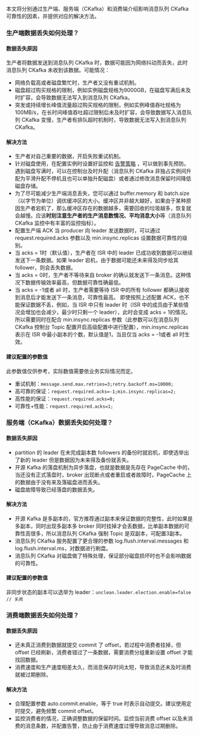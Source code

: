 本文将分别通过生产端、服务端（CKafka）和消费端介绍影响消息队列 CKafka 可靠性的因素，并提供对应的解决方法。

### 生产端数据丢失如何处理？
#### 数据丢失原因
生产者将数据发送到消息队列 CKafka 时，数据可能因为网络抖动而丢失，此时消息队列 CKafka 未收到该数据。可能情况：
- 网络负载高或者磁盘繁忙时，生产者又没有重试机制。
- 磁盘超过购买规格的限制，例如实例磁盘规格为9000GB，在磁盘写满后未及时扩容，会导致数据无法写入到消息队列 CKafka。
- 突发或持续增长峰值流量超过购买规格的限制，例如实例峰值吞吐规格为100MB/s，在长时间峰值吞吐超过限制后未及时扩容，会导致数据写入消息队列 CKafka 变慢，生产者有排队超时机制时，导致数据无法写入到消息队列 CKafka。

#### 解决方法
- 生产者对自己重要的数据，开启失败重试机制。
- 针对磁盘使用，在配置实例时设置好监控和 [告警策略](https://console.cloud.tencent.com/monitor/policylist/create) ，可以做到事先预防。
遇到磁盘写满时，可以在控制台及时升配（消息队列 CKafka 非独占实例间升配为平滑升配不停机且也可以单独升配磁盘）或者通过修改消息保留时间降低磁盘存储。
- 为了尽可能减少生产端消息丢失，您可以通过 buffer.memory 和 batch.size（以字节为单位）调优缓冲区的大小。缓冲区并非越大越好，如果由于某种原因生产者宕机了，那么缓冲区存在的数据越多，需要回收的垃圾越多，恢复就会越慢。应该**时刻注意生产者的生产消息数情况、平均消息大小**等（消息队列 CKafka 监控中有丰富的监控指标）。
- 配置生产端 ACK
当 producer 向 leader 发送数据时，可以通过 request.required.acks 参数以及 min.insync.replicas 设置数据可靠性的级别。
 - 当 acks = 1时（默认值），生产者在 ISR 中的 leader 已成功收到数据可以继续发送下一条数据。如果 leader 宕机，由于数据可能还未来得及同步给其 follower，则会丢失数据。
 - 当 acks = 0时，生产者不等待来自 broker 的确认就发送下一条消息。这种情况下数据传输效率最高，但数据可靠性确最低。
 - 当 acks = -1或者 all 时，生产者需要等待 ISR 中的所有 follower 都确认接收到消息后才能发送下一条消息，可靠性最高。
即使按照上述配置 ACK，也不能保证数据不丢，例如，当 ISR 中只有 leader 时（ISR 中的成员由于某些情况会增加也会减少，最少时只剩一个 leader），此时会变成 acks = 1的情况。所以需要同时在配合 min.insync.replicas 参数（此参数可以在消息队列 CKafka 控制台 Topic 配置开启高级配置中进行配置），min.insync.replicas 表示在 ISR 中最小副本的个数，默认值是1，当且仅当 acks = -1或者 all 时生效。

#### 建议配置的参数值
此参数值仅供参考，实际数值需要依业务实际情况而定。
 - 重试机制：`message.send.max.retries=3;retry.backoff.ms=10000;`
 - 高可靠的保证：`request.required.acks=-1;min.insync.replicas=2;`
 - 高性能的保证：`request.required.acks=0;`
 - 可靠性+性能：`request.required.acks=1;`

### 服务端（CKafka）数据丢失如何处理？
#### 数据丢失原因
- partition 的 leader 在未完成副本数 followers 的备份时就宕机，即使选举出了新的 leader 但是数据因为未来得及备份就丢失。
- 开源 Kafka 的落盘机制为异步落盘，也就是数据是先存在 PageCache 中的，当还没有正式落盘时，broker 出现断点或者重启或者故障时，PageCache 上的数据由于没有来及落磁盘进而丢失。
- 磁盘故障导致已经落盘的数据丢失。

#### 解决方法
- 开源 Kafka 是多副本的，官方推荐通过副本来保证数据的完整性，此时如果是多副本，同时出现多副本多 broker 同时挂掉才会丢数据，比单副本数据的可靠性高很多，所以消息队列 CKafka 强制 Topic 是双副本，可配置3副本。
- 消息队列 CKafka 服务配置了更合理的参数 log.flush.interval.messages 和 log.flush.interval.ms，对数据进行刷盘。
- 消息队列 CKafka 对磁盘做了特殊处理，保证部分磁盘损坏时也不会影响数据的可靠性。

#### 建议配置的参数值
非同步状态的副本可以选举为 leader：`unclean.leader.election.enable=false // 关闭`

### 消费端数据丢失如何处理？
#### 数据丢失原因
- 还未真正消费到数据就提交 commit 了 offset，若过程中消费者挂掉，但 offset 已经刷新，消费者错过了一条数据，需要消费分组重新设置 offset 才能找回数据。
- 消费速度和生产速度相差太久，而消息保存时间太短，导致消息还未及时消费就被过期删除。

#### 解决方法
- 合理配置参数 auto.commit.enable，等于 true 时表示自动提交。建议使用定时提交，避免频繁 commit offset。
- 监控消费者的情况，正确调整数据的保留时间。监控当前消费 offset 以及未消费的消息条数，并配置告警，防止由于消费速度过慢导致消息过期删除。


